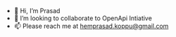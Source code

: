 - 👋 Hi, I’m Prasad
- 💞️ I’m looking to collaborate to OpenApi Intiative 
- 📫 Please reach me at hemprasad.koppu@gmail.com

<!---
hemprasadkoppu/hemprasadkoppu is a ✨ special ✨ repository because its `README.md` (this file) appears on your GitHub profile.
You can click the Preview link to take a look at your changes.
--->
